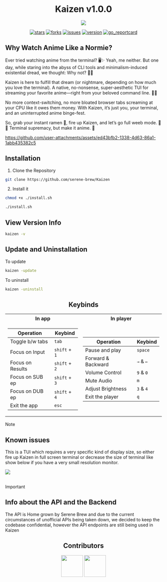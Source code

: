 <div align="center">

# Kaizen v1.0.0
</div>
<div align="center">

<img src="./logo/漸_2_-removebg-preview.png">
</div>
<div align="center">

[![stars](https://img.shields.io/github/stars/serene-brew/kaizen?style=social)](https://github.com/serene-brew/kaizen/stargazers)
[![forks](https://img.shields.io/github/forks/serene-brew/kaizen?style=social)](https://github.com/serene-brew/kaizen/network/members)
[![issues](https://img.shields.io/github/issues/serene-brew/kaizen?style=social&logo=github)](https://github.com/serene-brew/kaizen/issues?q=is%3Aissue+is%3Aopen+)
[![version](https://img.shields.io/github/v/release/serene-brew/kaizen?display_name=release&style=social&logo=github)](https://github.com/serene-brew/kaizen/releases/latest)
[![go_reportcard](https://img.shields.io/badge/go%20report-A+-brightgreen.svg?style=social&logo=github)](https://goreportcard.com/report/github.com/serene-brew/kaizen)
</div>

## Why Watch Anime Like a Normie?
Ever tried watching anime from the terminal? 🖥️✨ Yeah, me neither. But one day, while staring into the abyss of CLI tools and minimalism-induced existential dread, we thought: Why not? 🤷‍♂️

Kaizen is here to fulfill that dream (or nightmare, depending on how much you love the terminal). A native, no-nonsense, super-aesthetic TUI for streaming your favorite anime—right from your beloved command line. 🎥🎌

No more context-switching, no more bloated browser tabs screaming at your CPU like it owes them money. With Kaizen, it’s just you, your terminal, and an uninterrupted anime binge-fest.

So, grab your instant ramen 🍜, fire up Kaizen, and let’s go full weeb mode. 🌸✨ Terminal supremacy, but make it anime. 🎉


https://github.com/user-attachments/assets/ed43bfb2-1338-4d63-86a1-1abb435382c5

<h2> Installation </h2>

1. Clone the Repository
```bash
git clone https://github.com/serene-brew/Kaizen
```

2. Install it
```bash
chmod +x ./install.sh

./install.sh
```

<h2> View Version Info </h2>

```bash
kaizen -v
```

<h2> Update and Uninstallation </h2>

To update

```bash
kaizen -update
```

To uninstall
```bash
kaizen -uninstall
```


<h2 align="center"> Keybinds </h2>

<table align=center>

<tr><th> In app </th><th> In player </th></tr>
<tr><td>
  
| Operation       | Keybind       |
|-----------------|----------------|
| Toggle b/w tabs |     `tab`      |
| Focus on Input  | `shift` + `1`  |
| Focus on Results| `shift` + `2`  |
| Focus on SUB ep | `shift` + `3`  |
| Focus on DUB ep | `shift` + `4`  |
| Exit the app    |     `esc`      |

</td><td>

| Operation       | Keybind       |
|-----------------|----------------|
| Pause and play  |    `space`     |
| Forward & Backward  | `→` & `←`  |
| Volume Control  |    `9` & `0`   |
| Mute Audio      |           `m`  |
| Adjust Brightness | `3` & `4`  |
| Exit the player |     `q`        |

</td></tr> 
</table>

> [!NOTE]
> <h2> Known issues </h2>
> <p>This is a TUI which requires a very specific kind of display size, so either fire up Kaizen in full screen terminal or decrease the size of terminal like show below if you have a very small resolution monitor.</p>
> <img src="./assets/kaizen_issue_solved.gif">

<br/>

> [!IMPORTANT]
> <h2> Info about the API and the Backend </h2>
> <p>The API is Home grown by Serene Brew and due to the current circumstances of unofficial APIs being taken down, we decided to keep the codebase confidential, however the API endpoints are still being used in Kaizen</p>




<h2 align="center"> Contributors </h2>
<div align="center">
  
<a href="https://github.com/mintRaven-05"><img src="https://github.com/user-attachments/assets/2a8d88d5-58a7-43ed-ab2e-d8896c272904" height=70 width=70)></a>
<a href="https://github.com/ImonChakraborty"><img src="https://github.com/user-attachments/assets/50c4e290-6ec7-4390-bc76-51c0e9ea1cae" height=70 width=70></a>
</div>
